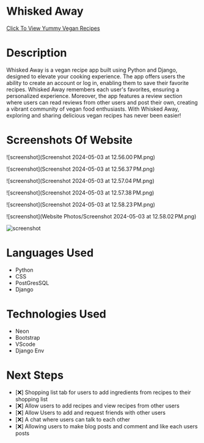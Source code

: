 # Whisked Away
[Click To View Yummy Vegan Recipes]()


# Description 

Whisked Away is a vegan recipe app built using Python and Django, designed to elevate your cooking experience. 
The app offers users the ability to create an account or log in, enabling them to save their favorite recipes. 
Whisked Away remembers each user's favorites, ensuring a personalized experience. 
Moreover, the app features a review section where users can read reviews from other users and post their own, creating a vibrant community of vegan food enthusiasts. 
With Whisked Away, exploring and sharing delicious vegan recipes has never been easier!


# Screenshots Of Website

![screenshot](Screenshot 2024-05-03 at 12.56.00 PM.png)

![screenshot](Screenshot 2024-05-03 at 12.56.37 PM.png)

![screenshot](Screenshot 2024-05-03 at 12.57.04 PM.png)

![screenshot](Screenshot 2024-05-03 at 12.57.38 PM.png)

![screenshot](Screenshot 2024-05-03 at 12.58.23 PM.png)

![screenshot](Website Photos/Screenshot 2024-05-03 at 12.58.02 PM.png)

![screenshot]()
    
    
    
# Languages Used
- Python
- CSS
- PostGresSQL
- Django

# Technologies Used
- Neon
- Bootstrap
- VScode
- Django Env


# Next Steps

- [:x:] Shopping list tab for users to add ingredients from recipes to their shopping list
- [:x:] Allow users to add recipes and view recipes from other users
- [:x:] Allow Users to add and request friends with other users
- [:x:] A chat where users can talk to each other
- [:x:] Allowing users to make blog posts and comment and like each users posts

